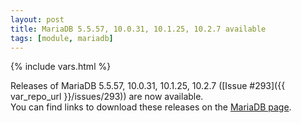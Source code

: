 ```yaml
---
layout: post
title: MariaDB 5.5.57, 10.0.31, 10.1.25, 10.2.7 available
tags: [module, mariadb]
---
```

{% include vars.html %}

Releases of MariaDB 5.5.57, 10.0.31, 10.1.25, 10.2.7 ([Issue #293]({{ var_repo_url }}/issues/293)) are now available.<br />
You can find links to download these releases on the [MariaDB page](/bins/mariadb).